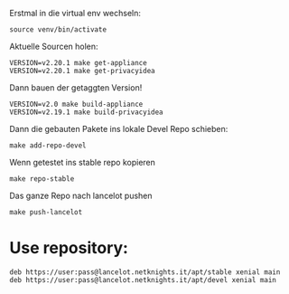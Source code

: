 Erstmal in die virtual env wechseln:

    source venv/bin/activate

Aktuelle Sourcen holen:


    VERSION=v2.20.1 make get-appliance
    VERSION=v2.20.1 make get-privacyidea


Dann bauen der getaggten Version!

    VERSION=v2.0 make build-appliance
    VERSION=v2.19.1 make build-privacyidea


Dann die gebauten Pakete ins lokale Devel Repo schieben:

    make add-repo-devel

Wenn getestet ins stable repo kopieren

    make repo-stable

Das ganze Repo nach lancelot pushen

    make push-lancelot

# Use repository:

    deb https://user:pass@lancelot.netknights.it/apt/stable xenial main
    deb https://user:pass@lancelot.netknights.it/apt/devel xenial main
